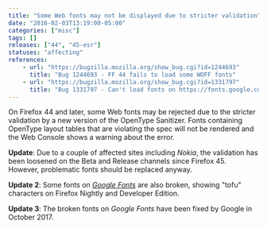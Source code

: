```yaml
---
title: "Some Web fonts may not be displayed due to stricter validation"
date: "2016-02-03T13:19:00-05:00"
categories: ["misc"]
tags: []
releases: ["44", "45-esr"]
statuses: "affecting"
references:
    - url: "https://bugzilla.mozilla.org/show_bug.cgi?id=1244693"
      title: "Bug 1244693 - FF 44 fails to load some WOFF fonts"
    - url: "https://bugzilla.mozilla.org/show_bug.cgi?id=1331797"
      title: "Bug 1331797 - Can't load fonts on https://fonts.google.com/"
---
```

On Firefox 44 and later, some Web fonts may be rejected due to the stricter validation by a new version of the OpenType Sanitizer. Fonts containing OpenType layout tables that are violating the spec will not be rendered and the Web Console shows a warning about the error.

**Update**: Due to a couple of affected sites including *Nokia*, the validation has been loosened on the Beta and Release channels since Firefox 45. However, problematic fonts should be replaced anyway.

**Update 2**: Some fonts on [*Google Fonts*](https://fonts.google.com/) are also broken, showing "tofu" characters on Firefox Nightly and Developer Edition.

**Update 3**: The broken fonts on *Google Fonts* have been fixed by Google in October 2017.
